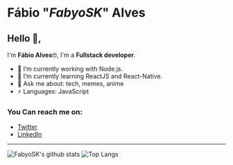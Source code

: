 # Fábio "*FabyoSK*" Alves 
## Hello 👋, 
I'm **Fábio Alves**🤓,
I'm a **Fullstack developer**.
- 🔭 I’m currently working with Node.js.
- 🌱 I’m currently learning ReactJS and React-Native.
- 💬 Ask me about: tech, memes, anime
-  ⚡ Languages: JavaScript

### You Can reach me on:

- [Twitter](https://twitter.com/FabyoSK)
- [LinkedIn](https://www.linkedin.com/in/fabyosk)
----
![FabyoSK's github stats](https://github-readme-stats.vercel.app/api?username=FabyoSK&theme=dracula&show_icons=true&count_private=true&line_height=40)
![Top Langs](https://github-readme-stats.vercel.app/api/top-langs/?username=FabyoSK&theme=dracula)
